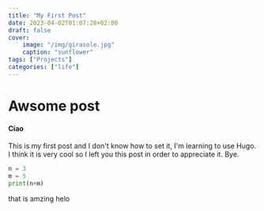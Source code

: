 ```yaml
---
title: "My First Post"
date: 2023-04-02T01:07:28+02:00
draft: false
cover:
    image: "/img/girasole.jpg"
    caption: "sunflower"
tags: ["Projects"]
categories: ["life"]
---
```


# Awsome post
#### Ciao

This is my first post and I don't know how to set it, I'm learning to use Hugo. I think it is very cool so I left you this post in order to appreciate it. Bye.

```python
n = 3
m = 5
print(n+m)
````
that is amzing helo